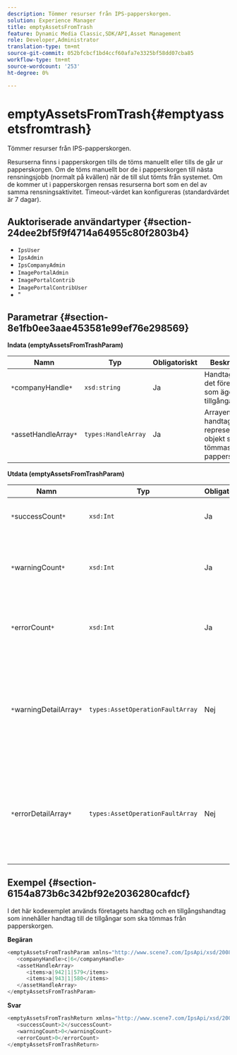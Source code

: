 ```yaml
---
description: Tömmer resurser från IPS-papperskorgen.
solution: Experience Manager
title: emptyAssetsFromTrash
feature: Dynamic Media Classic,SDK/API,Asset Management
role: Developer,Administrator
translation-type: tm+mt
source-git-commit: 052bfcbcf1bd4ccf60afa7e3325bf58dd07cba85
workflow-type: tm+mt
source-wordcount: '253'
ht-degree: 0%

---
```



# emptyAssetsFromTrash{#emptyassetsfromtrash}

Tömmer resurser från IPS-papperskorgen.

Resurserna finns i papperskorgen tills de töms manuellt eller tills de går ur papperskorgen. Om de töms manuellt bor de i papperskorgen till nästa rensningsjobb (normalt på kvällen) när de till slut tömts från systemet. Om de kommer ut i papperskorgen rensas resurserna bort som en del av samma rensningsaktivitet. Timeout-värdet kan konfigureras (standardvärdet är 7 dagar).

## Auktoriserade användartyper {#section-24dee2bf5f9f4714a64955c80f2803b4}

* `IpsUser`
* `IpsAdmin`
* `IpsCompanyAdmin`
* `ImagePortalAdmin`
* `ImagePortalContrib`
* `ImagePortalContribUser`
* &quot;

## Parametrar {#section-8e1fb0ee3aae453581e99ef76e298569}

**Indata (emptyAssetsFromTrashParam)**

| Namn | Typ | Obligatoriskt | Beskrivning |
|---|---|---|---|
| `*`companyHandle`*` | `xsd:string` | Ja | Handtaget till det företag som äger tillgångarna. |
| `*`assetHandleArray`*` | `types:HandleArray` | Ja | Arrayen med handtag som representerar objekt som ska tömmas från papperskorgen. |

**Utdata (emptyAssetsFromTrashParam)**

| Namn | Typ | Obligatoriskt | Beskrivning |
|---|---|---|---|
| `*`successCount`*` | `xsd:Int` | Ja | Antalet resurser som tömts från papperskorgen. |
| `*`warningCount`*` | `xsd:Int` | Ja | Antalet varningar som genereras när åtgärden försökte tömma resurser från papperskorgen. |
| `*`errorCount`*` | `xsd:Int` | Ja | Antalet fel som genererades när åtgärden försökte tömma resurser från papperskorgen. |
| `*`warningDetailArray`*` | `types:AssetOperationFaultArray` | Nej | Arrayen med information som är associerad med resurserna som genererade varningar när åtgärden försökte tömma dem från papperskorgen. |
| `*`errorDetailArray`*` | `types:AssetOperationFaultArray` | Nej | Arrayen med information som är associerad med resurserna som genererade fel när åtgärden försökte tömma dem från papperskorgen. |

## Exempel {#section-6154a873b6c342bf92e2036280cafdcf}

I det här kodexemplet används företagets handtag och en tillgångshandtag som innehåller handtag till de tillgångar som ska tömmas från papperskorgen.

**Begäran**

```java
<emptyAssetsFromTrashParam xmlns="http://www.scene7.com/IpsApi/xsd/2008-01-15">
   <companyHandle>c|6</companyHandle>
   <assetHandleArray>
      <items>a|942|1|579</items>
      <items>a|943|1|580</items>
   </assetHandleArray>
</emptyAssetsFromTrashParam>
```

**Svar**

```java
<emptyAssetsFromTrashReturn xmlns="http://www.scene7.com/IpsApi/xsd/2008-01-15">
   <successCount>2</successCount>
   <warningCount>0</warningCount>
   <errorCount>0</errorCount>
</emptyAssetsFromTrashReturn>
```

